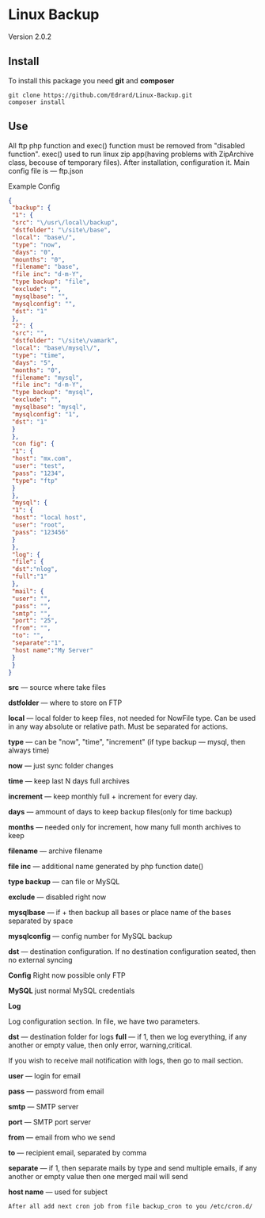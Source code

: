 # Linux Backup
 
Version 2.0.2

## Install

To install this package you need **git** and **composer**

```
git clone https://github.com/Edrard/Linux-Backup.git
composer install 
```
    
## Use

All ftp php function and exec() function must be removed from "disabled function".
exec() used to run linux zip app(having problems with ZipArchive class, becouse of temporary files).
After installation, configuration it. Main config file is — ftp.json

Example Config

```json
{
 "backup": {
 "1": {
 "src": "\/usr\/local\/backup",
 "dstfolder": "\/site\/base",
 "local": "base\/",
 "type": "now",
 "days": "0",
 "mounths": "0",
 "filename": "base",
 "file inc": "d-m-Y",
 "type backup": "file",
 "exclude": "",
 "mysqlbase": "",
 "mysqlconfig": "",
 "dst": "1"
 },
 "2": {
 "src": "",
 "dstfolder": "\/site\/vamark",
 "local": "base\/mysql\/",
 "type": "time",
 "days": "5",
 "months": "0",
 "filename": "mysql",
 "file inc": "d-m-Y",
 "type backup": "mysql",
 "exclude": "",
 "mysqlbase": "mysql",
 "mysqlconfig": "1",
 "dst": "1"
 }
 },
 "con fig": {
 "1": {
 "host": "mx.com",
 "user": "test",
 "pass": "1234",
 "type": "ftp"
 }
 },
 "mysql": {
 "1": {
 "host": "local host",
 "user": "root",
 "pass": "123456"
 }
 },
 "log": {
 "file": {
 "dst":"nlog",
 "full":"1"
 },
 "mail": {
 "user": "",
 "pass": "",
 "smtp": "",
 "port": "25",
 "from": "",
 "to": "",
 "separate":"1",
 "host name":"My Server" 
 }
 }
}
``` 

**src** — source where take files

**dstfolder** — where to store on FTP

**local** — local folder to keep files, not needed for NowFile type. Can be used in any way absolute or relative path. Must be separated for actions.

**type** — can be "now", "time", "increment"
 (if type backup — mysql, then always time)
 
**now** — just sync folder changes

**time** — keep last N days full archives

**increment** — keep monthly full + increment for every day.
    
**days** — ammount of days to keep backup files(only for time backup)

**months** — needed only for increment, how many full month archives to keep
 
**filename** — archive filename

**file inc** — additional name generated by php function date()

**type backup** — can file or MySQL
 
**exclude** — disabled right now
 
**mysqlbase** — if + then backup all bases or place name of the bases separated by space

**mysqlconfig** — config number for MySQL backup

**dst** — destination configuration. If no destination configuration seated, then no external syncing
 
**Config**
Right now possible only FTP

**MySQL**
just normal MySQL credentials
 
**Log**

Log configuration section. In file, we have two parameters.

**dst** — destination folder for logs
**full** — if 1, then we log everything, if any another or empty value, then only error, warning,critical.

If you wish to receive mail notification with logs, then go to mail section.

**user** — login for email

**pass** — password from email

**smtp** — SMTP server

**port** — SMTP port server

**from** — email from who we send

**to** — recipient email, separated by comma

**separate** — if 1, then separate mails by type and send multiple emails, if any another or empty value then one merged mail will send

**host name** — used for subject
 
```
After all add next cron job from file backup_cron to you /etc/cron.d/
```